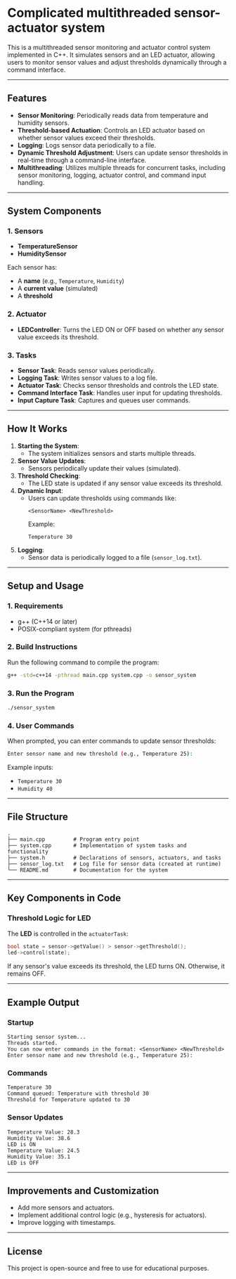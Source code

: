 # Complicated multithreaded sensor-actuator system

This is a multithreaded sensor monitoring and actuator control system implemented in C++. It simulates sensors and an LED actuator, allowing users to monitor sensor values and adjust thresholds dynamically through a command interface.

---

## Features
- **Sensor Monitoring**: Periodically reads data from temperature and humidity sensors.
- **Threshold-based Actuation**: Controls an LED actuator based on whether sensor values exceed their thresholds.
- **Logging**: Logs sensor data periodically to a file.
- **Dynamic Threshold Adjustment**: Users can update sensor thresholds in real-time through a command-line interface.
- **Multithreading**: Utilizes multiple threads for concurrent tasks, including sensor monitoring, logging, actuator control, and command input handling.

---

## System Components

### 1. **Sensors**
- **TemperatureSensor**
- **HumiditySensor**

Each sensor has:
- A **name** (e.g., `Temperature`, `Humidity`)
- A **current value** (simulated)
- A **threshold**

### 2. **Actuator**
- **LEDController**: Turns the LED ON or OFF based on whether any sensor value exceeds its threshold.

### 3. **Tasks**
- **Sensor Task**: Reads sensor values periodically.
- **Logging Task**: Writes sensor values to a log file.
- **Actuator Task**: Checks sensor thresholds and controls the LED state.
- **Command Interface Task**: Handles user input for updating thresholds.
- **Input Capture Task**: Captures and queues user commands.

---

## How It Works
1. **Starting the System**:
   - The system initializes sensors and starts multiple threads.
2. **Sensor Value Updates**:
   - Sensors periodically update their values (simulated).
3. **Threshold Checking**:
   - The LED state is updated if any sensor value exceeds its threshold.
4. **Dynamic Input**:
   - Users can update thresholds using commands like:
     ```
     <SensorName> <NewThreshold>
     ```
     Example:
     ```
     Temperature 30
     ```
5. **Logging**:
   - Sensor data is periodically logged to a file (`sensor_log.txt`).

---

## Setup and Usage

### 1. **Requirements**
- g++ (C++14 or later)
- POSIX-compliant system (for pthreads)

### 2. **Build Instructions**
Run the following command to compile the program:
```bash
g++ -std=c++14 -pthread main.cpp system.cpp -o sensor_system
```

### 3. **Run the Program**
```bash
./sensor_system
```

### 4. **User Commands**
When prompted, you can enter commands to update sensor thresholds:
```bash
Enter sensor name and new threshold (e.g., Temperature 25):
```
Example inputs:
- `Temperature 30`
- `Humidity 40`

---

## File Structure
```
.
├── main.cpp         # Program entry point
├── system.cpp       # Implementation of system tasks and functionality
├── system.h         # Declarations of sensors, actuators, and tasks
├── sensor_log.txt   # Log file for sensor data (created at runtime)
└── README.md        # Documentation for the system
```

---

## Key Components in Code

### Threshold Logic for LED
The **LED** is controlled in the `actuatorTask`:
```cpp
bool state = sensor->getValue() > sensor->getThreshold();
led->control(state);
```
If any sensor's value exceeds its threshold, the LED turns ON. Otherwise, it remains OFF.

---

## Example Output
### Startup
```
Starting sensor system...
Threads started.
You can now enter commands in the format: <SensorName> <NewThreshold>
Enter sensor name and new threshold (e.g., Temperature 25):
```

### Commands
```
Temperature 30
Command queued: Temperature with threshold 30
Threshold for Temperature updated to 30
```

### Sensor Updates
```
Temperature Value: 28.3
Humidity Value: 38.6
LED is ON
Temperature Value: 24.5
Humidity Value: 35.1
LED is OFF
```

---

## Improvements and Customization
- Add more sensors and actuators.
- Implement additional control logic (e.g., hysteresis for actuators).
- Improve logging with timestamps.

---

## License
This project is open-source and free to use for educational purposes.


